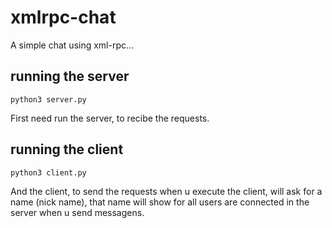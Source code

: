 # xmlrpc-chat

A simple chat using xml-rpc...

## running the server 
    python3 server.py
First need run the server, to recibe the requests. 

## running the client 
    python3 client.py
And the client, to send the requests 
when u execute the client, will ask for a name (nick name), that name will show for all users are connected in the server when u send messagens.

